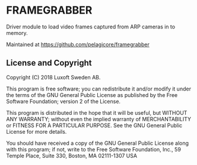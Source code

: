FRAMEGRABBER
============
Driver module to load video frames captured from ARP cameras in to memory.

Maintained at https://github.com/pelagicore/framegrabber

License and Copyright
---------------------
Copyright (C) 2018 Luxoft Sweden AB. 

This program is free software;  you can redistribute it and/or modify
it under the terms of the GNU General Public License as published by
the Free Software Foundation; version 2 of the License.

This program is distributed in the hope that it will be useful,
but WITHOUT ANY WARRANTY;  without even the implied warranty of
MERCHANTABILITY or FITNESS FOR A PARTICULAR PURPOSE.  See
the GNU General Public License for more details.

You should have received a copy of the GNU General Public License
along with this program;  if not, write to the Free Software
Foundation, Inc., 59 Temple Place, Suite 330, Boston, MA 02111-1307 USA
